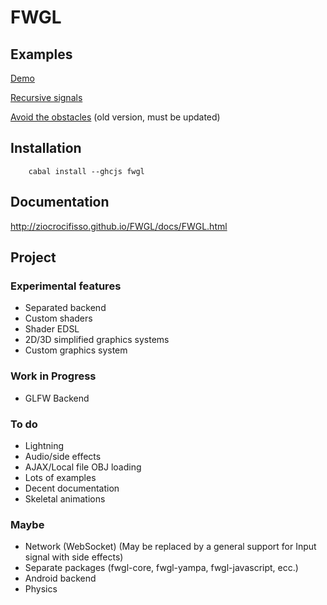 FWGL
====

Examples
--------

[Demo](http://ziocrocifisso.github.io/FWGL/demo)

[Recursive signals](http://ziocrocifisso.github.io/FWGL/recur)

[Avoid the obstacles](http://ziocrocifisso.github.io/FWGL/avoid) (old version, must be updated)

Installation
------------

        cabal install --ghcjs fwgl

Documentation
-------------

http://ziocrocifisso.github.io/FWGL/docs/FWGL.html

Project
--------

### Experimental features

  * Separated backend
  * Custom shaders
  * Shader EDSL
  * 2D/3D simplified graphics systems
  * Custom graphics system

### Work in Progress

  * GLFW Backend

### To do

  * Lightning
  * Audio/side effects
  * AJAX/Local file OBJ loading
  * Lots of examples
  * Decent documentation
  * Skeletal animations

### Maybe

  * Network (WebSocket) (May be replaced by a general support for Input signal with side effects)
  * Separate packages (fwgl-core, fwgl-yampa, fwgl-javascript, ecc.)
  * Android backend
  * Physics
